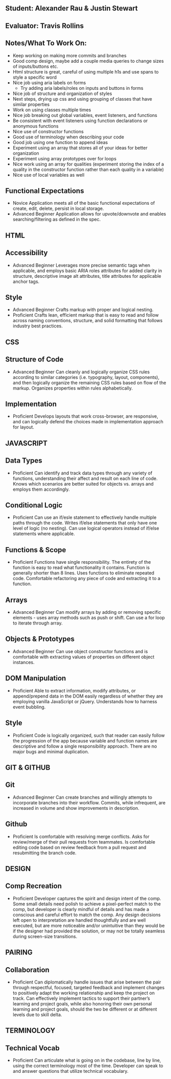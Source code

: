## Student: Alexander Rau & Justin Stewart
## Evaluator: Travis Rollins
## Notes/What To Work On:

* Keep working on making more commits and branches
* Good comp design, maybe add a couple media queries to change sizes of inputs/buttons etc.
* Html structure is great, careful of using multiple h1s and use spans to style a specific word
* Nice job using aria labels on forms
    - Try adding aria labels/roles on inputs and buttons in forms
* Nice job of structure and organization of styles
* Next steps, drying up css and using grouping of classes that have similar properties
* Work on using classes multiple times
* Nice job breaking out global variables, event listeners, and functions
* Be consistent with event listeners using function declarations or anonymous functions
* Nice use of constructor functions
* Good use of terminology when describing your code
* Good job using one function to append ideas
* Experiment using an array that stores all of your ideas for better organization
* Experiment using array prototypes over for loops
* Nice work using an array for qualities (experiment storing the index of a quality in the constructor function rather than each quality in a variable)
* Nice use of local variables as well


## Functional Expectations

* Novice  Application meets all of the basic functional expectations of create, edit, delete, persist in local storage.
* Advanced Beginner Application allows for upvote/downvote and enables searching/filtering as defined in the spec.


## HTML

## Accessibility

* Advanced Beginner Leverages more precise semantic tags when applicable, and employs basic ARIA roles attributes for added clarity in structure, descriptive image alt attributes, title attributes for applicable anchor tags.

## Style

* Advanced Beginner Crafts markup with proper and logical nesting.
* Proficient  Crafts lean, efficient markup that is easy to read and follow across naming conventions, structure, and solid formatting that follows industry best practices.


## CSS

## Structure of Code

* Advanced Beginner Can cleanly and logically organize CSS rules according to similar categories (i.e. typography, layout, components), and then logically organize the remaining CSS rules based on flow of the markup. Organizes properties within rules alphabetically.

## Implementation

* Proficient  Develops layouts that work cross-browser, are responsive, and can logically defend the choices made in implementation approach for layout.


## JAVASCRIPT

## Data Types

* Proficient  Can identify and track data types through any variety of functions, understanding their affect and result on each line of code. Knows which scenarios are better suited for objects vs. arrays and employs them accordingly.

## Conditional Logic

* Proficient  Can use an if/esle statement to effectively handle multiple paths through the code. Writes if/else statements that only have one level of logic (no nesting). Can use logical operators instead of if/else statements where applicable.

## Functions & Scope

* Proficient  Functions have single responsibility. The entirety of the function is easy to read what functionality it contains. Function is generally shorter than 8 lines. Uses functions to eliminate repeated code. Comfortable refactoring any piece of code and extracting it to a function.

## Arrays

* Advanced Beginner Can modify arrays by adding or removing specific elements - uses array methods such as push or shift. Can use a for loop to iterate through array.

## Objects & Prototypes

* Advanced Beginner Can use object constructor functions and is comfortable with extracting values of properties on different object instances.

## DOM Manipulation

* Proficient  Able to extract information, modify attributes, or append/prepend data in the DOM easily regardless of whether they are employing vanilla JavaScript or jQuery. Understands how to harness event bubbling.

## Style

* Proficient  Code is logically organized, such that reader can easily follow the progression of the app because variable and function names are descriptive and follow a single responsibility approach. There are no major bugs and minimal duplication.


## GIT & GITHUB

## Git

* Advanced Beginner Can create branches and willingly attempts to incorporate branches into their workflow. Commits, while infrequent, are increased in volume and show improvements in description.

## Github

* Proficient  Is comfortable with resolving merge conflicts. Asks for review/merge of their pull requests from teammates. Is comfortable editing code based on review feedback from a pull request and resubmitting the branch code.


## DESIGN

## Comp Recreation

* Proficient  Developer captures the spirit and design intent of the comp. Some small details need polish to achieve a pixel-perfect match to the comp, but developer is clearly mindful of details and has made a conscious and careful effort to match the comp. Any design decisions left open to interpretation are handled thoughtfully and are well executed, but are more noticeable and/or unintuitive than they would be if the designer had provided the solution, or may not be totally seamless during screen-size transitions.


## PAIRING

## Collaboration

* Proficient  Can diplomatically handle issues that arise between the pair through respectful, focused, targeted feedback and implement changes to positively adapt the working relationship and keep the project on track. Can effectively implement tactics to support their partner’s learning and project goals, while also honoring their own personal learning and project goals, should the two be different or at different levels due to skill delta.

## TERMINOLOGY

## Technical Vocab

* Proficient Can articulate what is going on in the codebase, line by line, using the correct terminology most of the time. Developer can speak to and answer questions that utilize technical vocabulary.

